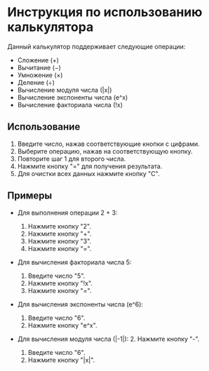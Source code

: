 # Инструкция по использованию калькулятора

Данный калькулятор поддерживает следующие операции:

- Сложение (+)
- Вычитание (−)
- Умножение (×)
- Деление (÷)
- Вычисление модуля числа (|x|)
- Вычисление экспоненты числа (e^x)
- Вычисление факториала числа (!x)

## Использование

1. Введите число, нажав соответствующие кнопки с цифрами.
2. Выберите операцию, нажав на соответствующую кнопку.
3. Повторите шаг 1 для второго числа.
4. Нажмите кнопку "=" для получения результата.
5. Для очистки всех данных нажмите кнопку "C".

## Примеры

- Для выполнения операции 2 + 3:
    1. Нажмите кнопку "2".
    2. Нажмите кнопку "+".
    3. Нажмите кнопку "3".
    4. Нажмите кнопку "=".

- Для вычисления факториала числа 5:
    1. Введите число "5".
    2. Нажмите кнопку "!x".
    3. Нажмите кнопку "=".

- Для вычисления экспоненты числа (e^6):
    1. Введите число "6".
    2. Нажмите кнопку "e^x".

- Для вычисления модуля числа (|-1|):
    2. Нажмите кнопку "-".
    1. Введите число "6".
    3. Нажмите кнопку "|x|".
